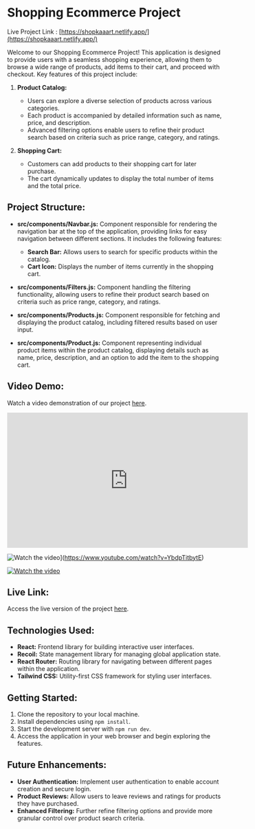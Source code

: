 # Shopping Ecommerce Project

Live Project Link : [https://shopkaaart.netlify.app/](https://shopkaaart.netlify.app/)

Welcome to our Shopping Ecommerce Project! This application is designed to provide users with a seamless shopping experience, allowing them to browse a wide range of products, add items to their cart, and proceed with checkout. Key features of this project include:

1. **Product Catalog:**
   - Users can explore a diverse selection of products across various categories.
   - Each product is accompanied by detailed information such as name, price, and description.
   - Advanced filtering options enable users to refine their product search based on criteria such as price range, category, and ratings.

2. **Shopping Cart:**
   - Customers can add products to their shopping cart for later purchase.
   - The cart dynamically updates to display the total number of items and the total price.

## Project Structure:

- **src/components/Navbar.js:** Component responsible for rendering the navigation bar at the top of the application, providing links for easy navigation between different sections. It includes the following features:
   - **Search Bar:** Allows users to search for specific products within the catalog.
   - **Cart Icon:** Displays the number of items currently in the shopping cart.

- **src/components/Filters.js:** Component handling the filtering functionality, allowing users to refine their product search based on criteria such as price range, category, and ratings.

- **src/components/Products.js:** Component responsible for fetching and displaying the product catalog, including filtered results based on user input.

- **src/components/Product.js:** Component representing individual product items within the product catalog, displaying details such as name, price, description, and an option to add the item to the shopping cart.

## Video Demo:

Watch a video demonstration of our project [here](https://github.com/akshaydhayal/Ecommerce-App/blob/main/Project%20Demo.webm).
<iframe width="560" height="315" src="https://www.youtube.com/embed/YbdpTitbytE" frameborder="0" allowfullscreen></iframe>

![Watch the video](https://img.youtube.com/vi/YbdpTitbytE/0.jpg)](https://www.youtube.com/watch?v=YbdpTitbytE)

[![Watch the video](https://i.sstatic.net/Vp2cE.png)](https://youtu.be/vt5fpE0bzSY)


## Live Link:

Access the live version of the project [here](link_to_live_project).

## Technologies Used:

- **React:** Frontend library for building interactive user interfaces.
- **Recoil:** State management library for managing global application state.
- **React Router:** Routing library for navigating between different pages within the application.
- **Tailwind CSS:** Utility-first CSS framework for styling user interfaces.

## Getting Started:

1. Clone the repository to your local machine.
2. Install dependencies using `npm install`.
3. Start the development server with `npm run dev`.
4. Access the application in your web browser and begin exploring the features.

## Future Enhancements:

- **User Authentication:** Implement user authentication to enable account creation and secure login.
- **Product Reviews:** Allow users to leave reviews and ratings for products they have purchased.
- **Enhanced Filtering:** Further refine filtering options and provide more granular control over product search criteria.

